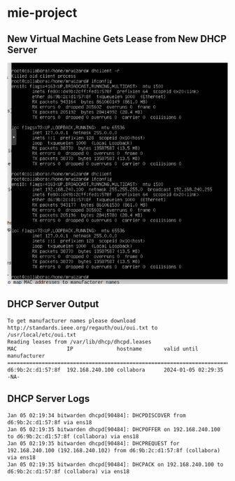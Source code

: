 # mie-project

## New Virtual Machine Gets Lease from New DHCP Server
![virtual machine gets lease](vm_gets_lease.png)

## DHCP Server Output
```
To get manufacturer names please download http://standards.ieee.org/regauth/oui/oui.txt to /usr/local/etc/oui.txt
Reading leases from /var/lib/dhcp/dhcpd.leases
MAC                IP              hostname       valid until         manufacturer
===============================================================================================
d6:9b:2c:d1:57:8f  192.168.240.100 collabora      2024-01-05 02:29:35 -NA-
```

## DHCP Server Logs
```
Jan 05 02:19:34 bitwarden dhcpd[90484]: DHCPDISCOVER from d6:9b:2c:d1:57:8f via ens18
Jan 05 02:19:35 bitwarden dhcpd[90484]: DHCPOFFER on 192.168.240.100 to d6:9b:2c:d1:57:8f (collabora) via ens18
Jan 05 02:19:35 bitwarden dhcpd[90484]: DHCPREQUEST for 192.168.240.100 (192.168.240.102) from d6:9b:2c:d1:57:8f (collabora) via ens18
Jan 05 02:19:35 bitwarden dhcpd[90484]: DHCPACK on 192.168.240.100 to d6:9b:2c:d1:57:8f (collabora) via ens18
```
